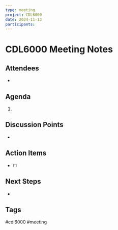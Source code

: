 ```yaml
---
type: meeting
project: CDL6000
date: 2024-11-13
participants: 
---
```

# CDL6000 Meeting Notes

## Attendees
- 

## Agenda
1. 

## Discussion Points
- 

## Action Items
- [ ] 

## Next Steps
- 

## Tags
#cdl6000 #meeting
